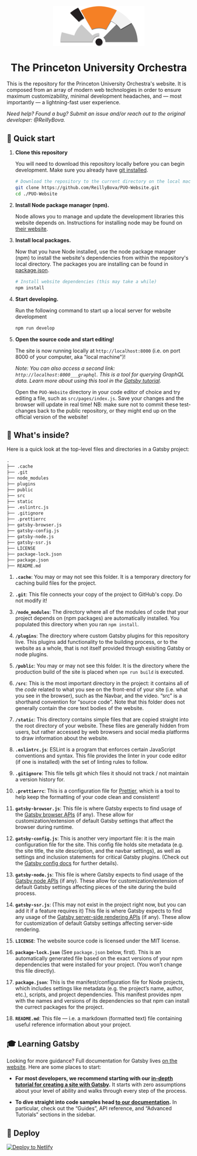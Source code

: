 <p align="center">
  <a href="https://orchestra.princeton.edu">
    <img alt="PUO" src="src/assets/branding/material_dark_PUOLOGO.svg" width="250" />
  </a>
</p>
<h1 align="center">
  The Princeton University Orchestra
</h1>

This is the repository for the Princeton University Orchestra's website. It is composed from an array of modern web technologies in order to ensure maximum customizability, minimal development headaches, and — most importantly — a lightning-fast user experience.

_Need help? Found a bug? Submit an issue and/or reach out to the original developer: @ReillyBova._

## 🚀 Quick start

1.  **Clone this repository**

    You will need to download this repository locally before you can begin development. Make sure you already have [git installed](https://git-scm.com/downloads).
    
    ```sh
    # Download the repository to the current directory on the local machine
    git clone https://github.com/ReillyBova/PUO-Website.git
    cd ./PUO-Website
    ```
    
2.  **Install Node package manager (npm).**

    Node allows you to manage and update the development libraries this website depends on. Instructions for installing node may be found on [their website](https://nodejs.org/en/download/).

3.  **Install local packages.**

    Now that you have Node installed, use the node package manager (npm) to install the website's dependencies from within the repository's local directory. The packages you are installing can be found in [package.json](package.json).

    ```sh
    # Install website dependencies (this may take a while)
    npm install
    ```

4.  **Start developing.**

    Run the following command to start up a local server for website development

    ```sh
    npm run develop
    ```

5.  **Open the source code and start editing!**

    The site is now running locally at `http://localhost:8000` (i.e. on port 8000 of your computer, aka "local machine")!

    *Note: You can also access a second link: `http://localhost:8000___graphql`. This is a tool for querying GraphQL data. Learn more about using this tool in the [Gatsby tutorial](https://next.gatsbyjs.org/tutorial/part-five/#introducing-graphiql).*

    Open the `PUO-Website` directory in your code editor of choice and try editing a file, such as `src/pages/index.js`. Save your changes and the browser will update in real time! NB: make sure not to commit these test-changes back to the public repository, or they might end up on the official version of the website!

## 🧐 What's inside?

Here is a quick look at the top-level files and directories in a Gatsby project:

    .
    ├── .cache
    ├── .git
    ├── node_modules
    ├── plugins
    ├── public
    ├── src
    ├── static
    ├── .eslintrc.js
    ├── .gitignore
    ├── .prettierrc
    ├── gatsby-browser.js
    ├── gatsby-config.js
    ├── gatsby-node.js
    ├── gatsby-ssr.js
    ├── LICENSE
    ├── package-lock.json
    ├── package.json
    ├── README.md

  1.  **`.cache`**: You may or may not see this folder. It is a temporary directory for caching build files for the project. 
  
  2.  **`.git`**: This file connects your copy of the project to GitHub's copy. Do not modify it!
 
  3.  **`/node_modules`**: The directory where all of the modules of code that your project depends on (npm packages) are automatically installed. You populated this directory when you ran `npm install`.
 
  4.  **`/plugins`**: The directory where custom Gatsby plugins for this repository live. This plugins add functionality to the building process, or to the website as a whole, that is not itself provided through exisiting Gatsby or node plugins.
 
  5.  **`/public`**: You may or may not see this folder. It is the directory where the production build of the site is placed when `npm run build` is executed.

  6.  **`/src`**: This is the most important directory in the project: it contains all of the _code_ related to what you see on the front-end of your site (i.e. what you see in the browser), such as the Navbar, and the video. “src” is a shorthand convention for “source code”. Note that this folder does not generally contain the core text bodies of the website.

  7.  **`/static`**: This directory contains simple files that are copied straight into the root directory of your website. These files are generally hidden from users, but rather accessed by web browsers and social media platforms to draw information about the website.

  8.  **`.eslintrc.js`**: ESLint is a program that enforces certain JavaScript conventions and syntax. This file provides the linter in your code editor (if one is installed) with the set of linting rules to follow.

  9.  **`.gitignore`**: This file tells git which files it should not track / not maintain a version history for.

  10.  **`.prettierrc`**: This is a configuration file for [Prettier](https://prettier.io/), which is a tool to help keep the formatting of your code clean and consistent!

  11.  **`gatsby-browser.js`**: This file is where Gatsby expects to find usage of the [Gatsby browser APIs](https://next.gatsbyjs.org/docs/browser-apis/) (if any). These allow for customization/extension of default Gatsby settings that affect the browser during runtime.

  12.  **`gatsby-config.js`**: This is another very important file: it is the main configuration file for the site. This config file holds site metadata (e.g. the site title, the site description, and the navbar settings), as well as settings and inclusion statements for critical Gatsby plugins. (Check out the [Gatsby config docs](https://next.gatsbyjs.org/docs/gatsby-config/) for further details).

  13.  **`gatsby-node.js`**: This file is where Gatsby expects to find usage of the [Gatsby node APIs](https://next.gatsbyjs.org/docs/node-apis/) (if any). These allow for customization/extension of default Gatsby settings affecting pieces of the site during the build process.

  14.  **`gatsby-ssr.js`**: (This may not exist in the project right now, but you can add it if a feature requires it) This file is where Gatsby expects to find any usage of the [Gatsby server-side rendering APIs](https://next.gatsbyjs.org/docs/ssr-apis/) (if any). These allow for customization of default Gatsby settings affecting server-side rendering.

  15.  **`LICENSE`**: The website source code is licensed under the MIT license.

  16.  **`package-lock.json`** (See `package.json` below, first). This is an automatically generated file based on the exact versions of your npm dependencies that were installed for your project. (You won’t change this file directly).

  17.  **`package.json`**: This is the manifest/configuration file for Node projects, which includes settings like metadata (e.g. the project’s name, author, etc.), scripts, and project dependencies. This manifest provides npm with the names and versions of its dependencies so that npm can install the currect packages for the project.

  18.  **`README.md`**: This file — i.e. a markdown (formatted text) file containing useful reference information about your project.

## 🎓 Learning Gatsby

Looking for more guidance? Full documentation for Gatsby lives [on the website](https://next.gatsbyjs.org/). Here are some places to start:

-   **For most developers, we recommend starting with our [in-depth tutorial for creating a site with Gatsby](https://next.gatsbyjs.org/tutorial/).** It starts with zero assumptions about your level of ability and walks through every step of the process.

-   **To dive straight into code samples head [to our documentation](https://next.gatsbyjs.org/docs/).** In particular, check out the “Guides”, API reference, and “Advanced Tutorials” sections in the sidebar.

## 💫 Deploy

[![Deploy to Netlify](https://www.netlify.com/img/deploy/button.svg)](https://app.netlify.com/start/deploy?repository=https://github.com/gatsbyjs/gatsby-starter-default)
